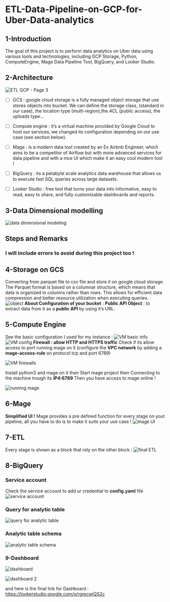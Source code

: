 # ETL-Data-Pipeline-on-GCP-for-Uber-Data-analytics
## 1-Introduction
The goal of this project is to perform data analytics on Uber data using various tools and technologies, including GCP Storage, Python, ComputeEngine, Mage Data Pipeline Tool, BigQuery, and Looker Studio.

## 2-Architecture
![ETL GCP  - Page 3](https://github.com/hafsaelgha/ETL-Data-Pipeline-on-GCP-for-Uber-Data-analytics/assets/99973359/78b0e7ea-f498-48ab-8ac8-fa055dde08f3)
- [ ] GCS : google cloud storage is a fully managed object storage that use stores objects into bucket. We can define the storage class, (standard in our case), the location type (multi-region),the ACL (public access), the uploads type… 
- [ ] Compute engine : it’s a virtual machine provided by Google Cloud to host our services, we changed its configuration depending on our use case (see section below).
- [ ] Mage : is a modern data tool created by an Ex Airbnb Engineer, which aims to be a competitor of Airflow but with more advanced services for data pipeline and with a nice UI which make it an easy cool modern tool ! 
- [ ] BigQuery : its a petabyte scale analytics data warehouse that allows us to execute fast SQL queries across large datasets.
- [ ] Looker Studio : free tool that turns your data into informative, easy to read, easy to share, and fully customizable dashboards and reports.


## 3-Data Dimensional modelling
![data dimensional modeling ](https://github.com/hafsaelgha/ETL-Data-Pipeline-on-GCP-for-Uber-Data-analytics/assets/99973359/a37510c8-3fbe-4f39-b726-e4cb54a13add)

## Steps and Remarks 
### I will include errors to avoid during this project too ! 
## 4-Storage on GCS
Converting from parquet file to csv file and store it on google cloud storage.
The Parquet format is based on a columnar structure, which means that data is organized in columns rather than rows. This allows for efficient data compression and better resource utilization when executing queries.
![object ](https://github.com/hafsaelgha/ETL-Data-Pipeline-on-GCP-for-Uber-Data-analytics/assets/99973359/678293e7-2859-4f1b-8800-4881caca399c)
**About Configuration of your bucket** : 
**Public API Object** : to extract data from it as a **public API** by using it’s URL.

## 5-Compute Engine 
See the basic configuration I used for my instance : 
![VM basic info](https://github.com/hafsaelgha/ETL-Data-Pipeline-on-GCP-for-Uber-Data-analytics/assets/99973359/597475c4-b6cb-4e9c-9344-541453cc87d1)
![VM config](https://github.com/hafsaelgha/ETL-Data-Pipeline-on-GCP-for-Uber-Data-analytics/assets/99973359/fa05ac9c-83e1-40a7-8c47-facf9d885ea1)
**Firewall : allow HTTP and HTTPS traffic**
Check if its allow access to port running mage on it (configure the **VPC network** by adding a **mage-access-rule** on protocol tcp and port 6789)

![VM firewalls](https://github.com/hafsaelgha/ETL-Data-Pipeline-on-GCP-for-Uber-Data-analytics/assets/99973359/5c911d00-dc9d-4aca-9311-7cd467442af4)

Install python3 and mage on it then Start mage project then Connecting to the machine trough its **IP4:6789** Then you have accezs to mage online !

![running mage](https://github.com/hafsaelgha/ETL-Data-Pipeline-on-GCP-for-Uber-Data-analytics/assets/99973359/1fb7e78d-ee46-4bb3-bb4a-6bdf20314e96)

## 6-Mage 
**Simplified UI !**
Mage provides a pre defined function for every stage on yout pipeline, all you have to do is to make it suits your use case ! 
![mage UI](https://github.com/hafsaelgha/ETL-Data-Pipeline-on-GCP-for-Uber-Data-analytics/assets/99973359/711d7a77-02b8-4109-89b3-c8e14074ce65)

## 7-ETL 
Every stage is shown as a block that rely on the other block : 
![final ETL ](https://github.com/hafsaelgha/ETL-Data-Pipeline-on-GCP-for-Uber-Data-analytics/assets/99973359/47938ac4-dce3-4159-a82f-55f10ca931c7)

## 8-BigQuery 
### Service account 
Check the service account to add ur credential to **config.yaml** file
![service account](https://github.com/hafsaelgha/ETL-Data-Pipeline-on-GCP-for-Uber-Data-analytics/assets/99973359/4598baf7-ce37-4801-b422-8df69fb63b6c)

### Query for analytic table 
![query for analytic table](https://github.com/hafsaelgha/ETL-Data-Pipeline-on-GCP-for-Uber-Data-analytics/assets/99973359/8eb37870-3729-4ba7-9913-cf965ee0b06f)

### Analytic table schema 
![analytic table schema](https://github.com/hafsaelgha/ETL-Data-Pipeline-on-GCP-for-Uber-Data-analytics/assets/99973359/fc25f84b-f2b6-45a9-b056-a49813945891)

### 9-Dashboard 
![dashboard](https://github.com/hafsaelgha/ETL-Data-Pipeline-on-GCP-for-Uber-Data-analytics/assets/99973359/30b0ed7b-9e85-4e82-8893-ebbdab999a08)

![dashboard 2](https://github.com/hafsaelgha/ETL-Data-Pipeline-on-GCP-for-Uber-Data-analytics/assets/99973359/c430849e-bf1c-4052-a1e0-e467461bc348)

and here is the final link for Dashboard : https://lookerstudio.google.com/s/rgrecwiQS2c
















